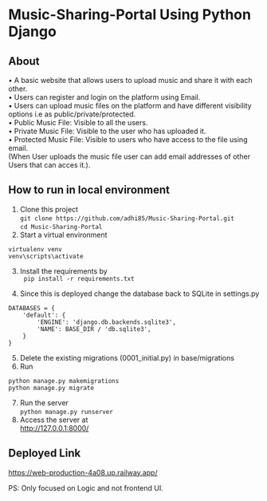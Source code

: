 # Music-Sharing-Portal Using Python Django
## About
• A basic website that allows users to upload music and share it with each other.   
• Users can register and login on the platform using Email.   
• Users can upload music files on the platform and have different visibility options i.e as public/private/protected.    
• Public Music File: Visible to all the users.    
• Private Music File: Visible to the user who has uploaded it.    
• Protected Music File: Visible to users who have access to the file using email.   
(When User uploads the music file user can add email addresses of other Users that can acces it.). 

## How to run in local environment
1. Clone this project  
```git clone https://github.com/adhi85/Music-Sharing-Portal.git ```   
``` cd Music-Sharing-Portal ```
2. Start a virtual environment
```
virtualenv venv
venv\scripts\activate
```
3. Install the requirements by   
`` pip install -r requirements.txt``

4. Since this is deployed change the database back to SQLite in settings.py
```
DATABASES = {
    'default': {
        'ENGINE': 'django.db.backends.sqlite3',
        'NAME': BASE_DIR / 'db.sqlite3',
    }
} 
```
5. Delete the existing migrations (0001_initial.py) in base/migrations 
6. Run  
 ``` 
 python manage.py makemigrations  
 python manage.py migrate
 ```
7. Run the server  
`` python manage.py runserver ``
8. Access the server at  
 http://127.0.0.1:8000/
 
 ## Deployed Link   
 https://web-production-4a08.up.railway.app/     
 
 PS: Only focused on Logic and not frontend UI.
 
 
 
